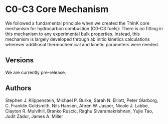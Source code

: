 # C0-C3 Core Mechanism
We followed a fundamental principle when we created the ThInK core mechanism for hydrocarbon combustion (C0-C3 fuels): 
There is no fitting in this mechanism to any experimental bulk properties.
Instead, this mechanism is largely developed through ab initio kinetics calculations 
wherever additional thermochemical and kinetic parameters were needed.

## Versions
We are currently pre-release.

## Authors
Stephen J. Klippenstein, Michael P. Burke, Sarah N. Elliott, Peter
Glarborg, C. Franklin Goldsmith, Nils Hansen, Ahren W. Jasper,
Nicole J. Labbe, Clayton R. Mulvihill, Branko Ruscic, Raghu
Sivaramakrishnan, Yujie Tao,  Judit Zádor, James A. Miller
